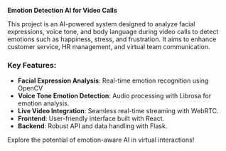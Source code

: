 **Emotion Detection AI for Video Calls**

This project is an AI-powered system designed to analyze facial expressions, voice tone, and body language during video calls to detect emotions such as happiness, stress, and frustration. It aims to enhance customer service, HR management, and virtual team communication.

### Key Features:

- **Facial Expression Analysis**: Real-time emotion recognition using OpenCV
- **Voice Tone Emotion Detection**: Audio processing with Librosa for emotion analysis.
- **Live Video Integration**: Seamless real-time streaming with WebRTC.
- **Frontend**: User-friendly interface built with React.
- **Backend**: Robust API and data handling with Flask.

Explore the potential of emotion-aware AI in virtual interactions!
